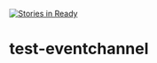 [![Stories in Ready](https://badge.waffle.io/makcakaya/test-eventchannel.png?label=ready&title=Ready)](https://waffle.io/makcakaya/test-eventchannel)
# test-eventchannel